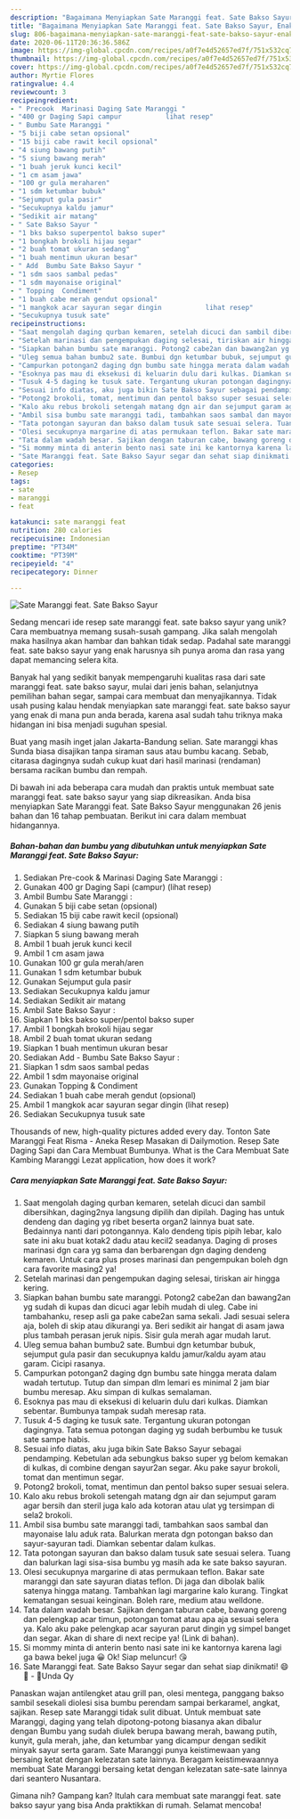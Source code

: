 ```yaml
---
description: "Bagaimana Menyiapkan Sate Maranggi feat. Sate Bakso Sayur, Enak"
title: "Bagaimana Menyiapkan Sate Maranggi feat. Sate Bakso Sayur, Enak"
slug: 806-bagaimana-menyiapkan-sate-maranggi-feat-sate-bakso-sayur-enak
date: 2020-06-11T20:36:36.586Z
image: https://img-global.cpcdn.com/recipes/a0f7e4d52657ed7f/751x532cq70/sate-maranggi-feat-sate-bakso-sayur-foto-resep-utama.jpg
thumbnail: https://img-global.cpcdn.com/recipes/a0f7e4d52657ed7f/751x532cq70/sate-maranggi-feat-sate-bakso-sayur-foto-resep-utama.jpg
cover: https://img-global.cpcdn.com/recipes/a0f7e4d52657ed7f/751x532cq70/sate-maranggi-feat-sate-bakso-sayur-foto-resep-utama.jpg
author: Myrtie Flores
ratingvalue: 4.4
reviewcount: 3
recipeingredient:
- " Precook  Marinasi Daging Sate Maranggi "
- "400 gr Daging Sapi campur           lihat resep"
- " Bumbu Sate Maranggi "
- "5 biji cabe setan opsional"
- "15 biji cabe rawit kecil opsional"
- "4 siung bawang putih"
- "5 siung bawang merah"
- "1 buah jeruk kunci kecil"
- "1 cm asam jawa"
- "100 gr gula meraharen"
- "1 sdm ketumbar bubuk"
- "Sejumput gula pasir"
- "Secukupnya kaldu jamur"
- "Sedikit air matang"
- " Sate Bakso Sayur "
- "1 bks bakso superpentol bakso super"
- "1 bongkah brokoli hijau segar"
- "2 buah tomat ukuran sedang"
- "1 buah mentimun ukuran besar"
- " Add  Bumbu Sate Bakso Sayur "
- "1 sdm saos sambal pedas"
- "1 sdm mayonaise original"
- " Topping  Condiment"
- "1 buah cabe merah gendut opsional"
- "1 mangkok acar sayuran segar dingin           lihat resep"
- "Secukupnya tusuk sate"
recipeinstructions:
- "Saat mengolah daging qurban kemaren, setelah dicuci dan sambil dibersihkan, daging2nya langsung dipilih dan dipilah. Daging has untuk dendeng dan daging yg ribet beserta organ2 lainnya buat sate. Bedainnya nanti dari potongannya. Kalo dendeng tipis pipih lebar, kalo sate ini aku buat kotak2 dadu atau kecil2 seadanya. Daging di proses marinasi dgn cara yg sama dan berbarengan dgn daging dendeng kemaren. Untuk cara plus proses marinasi dan pengempukan boleh dgn cara favorite masing2 ya!"
- "Setelah marinasi dan pengempukan daging selesai, tiriskan air hingga kering."
- "Siapkan bahan bumbu sate maranggi. Potong2 cabe2an dan bawang2an yg sudah di kupas dan dicuci agar lebih mudah di uleg. Cabe ini tambahanku, resep asli ga pake cabe2an sama sekali. Jadi sesuai selera aja, boleh di skip atau dikurangi ya. Beri sedikit air hangat di asam jawa plus tambah perasan jeruk nipis. Sisir gula merah agar mudah larut."
- "Uleg semua bahan bumbu2 sate. Bumbui dgn ketumbar bubuk, sejumput gula pasir dan secukupnya kaldu jamur/kaldu ayam atau garam. Cicipi rasanya."
- "Campurkan potongan2 daging dgn bumbu sate hingga merata dalam wadah tertutup. Tutup dan simpan dlm lemari es minimal 2 jam biar bumbu meresap. Aku simpan di kulkas semalaman."
- "Esoknya pas mau di eksekusi di keluarin dulu dari kulkas. Diamkan sebentar. Bumbunya tampak sudah meresap rata."
- "Tusuk 4-5 daging ke tusuk sate. Tergantung ukuran potongan dagingnya. Tata semua potongan daging yg sudah berbumbu ke tusuk sate sampe habis."
- "Sesuai info diatas, aku juga bikin Sate Bakso Sayur sebagai pendamping. Kebetulan ada sebungkus bakso super yg belom kemakan di kulkas, di combine dengan sayur2an segar. Aku pake sayur brokoli, tomat dan mentimun segar."
- "Potong2 brokoli, tomat, mentimun dan pentol bakso super sesuai selera."
- "Kalo aku rebus brokoli setengah matang dgn air dan sejumput garam agar bersih dan steril juga kalo ada kotoran atau ulat yg tersimpan di sela2 brokoli."
- "Ambil sisa bumbu sate maranggi tadi, tambahkan saos sambal dan mayonaise lalu aduk rata. Balurkan merata dgn potongan bakso dan sayur-sayuran tadi. Diamkan sebentar dalam kulkas."
- "Tata potongan sayuran dan bakso dalam tusuk sate sesuai selera. Tuang dan balurkan lagi sisa-sisa bumbu yg masih ada ke sate bakso sayuran."
- "Olesi secukupnya margarine di atas permukaan teflon. Bakar sate maranggi dan sate sayuran diatas teflon. Di jaga dan dibolak balik satenya hingga matang. Tambahkan lagi margarine kalo kurang. Tingkat kematangan sesuai keinginan. Boleh rare, medium atau welldone."
- "Tata dalam wadah besar. Sajikan dengan taburan cabe, bawang goreng dan pelengkap acar timun, potongan tomat atau apa aja sesuai selera ya. Kalo aku pake pelengkap acar sayuran parut dingin yg simpel banget dan segar. Akan di share di next recipe ya! (Link di bahan)."
- "Si mommy minta di anterin bento nasi sate ini ke kantornya karena lagi ga bawa bekel juga 😀 Ok! Siap meluncur! 😘"
- "Sate Maranggi feat. Sate Bakso Sayur segar dan sehat siap dinikmati! 😄🍢 - 🌻Unda Qy"
categories:
- Resep
tags:
- sate
- maranggi
- feat

katakunci: sate maranggi feat 
nutrition: 280 calories
recipecuisine: Indonesian
preptime: "PT34M"
cooktime: "PT39M"
recipeyield: "4"
recipecategory: Dinner

---
```



![Sate Maranggi feat. Sate Bakso Sayur](https://img-global.cpcdn.com/recipes/a0f7e4d52657ed7f/751x532cq70/sate-maranggi-feat-sate-bakso-sayur-foto-resep-utama.jpg)

Sedang mencari ide resep sate maranggi feat. sate bakso sayur yang unik? Cara membuatnya memang susah-susah gampang. Jika salah mengolah maka hasilnya akan hambar dan bahkan tidak sedap. Padahal sate maranggi feat. sate bakso sayur yang enak harusnya sih punya aroma dan rasa yang dapat memancing selera kita.

Banyak hal yang sedikit banyak mempengaruhi kualitas rasa dari sate maranggi feat. sate bakso sayur, mulai dari jenis bahan, selanjutnya pemilihan bahan segar, sampai cara membuat dan menyajikannya. Tidak usah pusing kalau hendak menyiapkan sate maranggi feat. sate bakso sayur yang enak di mana pun anda berada, karena asal sudah tahu triknya maka hidangan ini bisa menjadi suguhan spesial.

Buat yang masih inget jalan Jakarta-Bandung selian. Sate maranggi khas Sunda biasa disajikan tanpa siraman saus atau bumbu kacang. Sebab, citarasa dagingnya sudah cukup kuat dari hasil marinasi (rendaman) bersama racikan bumbu dan rempah.


Di bawah ini ada beberapa cara mudah dan praktis untuk membuat sate maranggi feat. sate bakso sayur yang siap dikreasikan. Anda bisa menyiapkan Sate Maranggi feat. Sate Bakso Sayur menggunakan 26 jenis bahan dan 16 tahap pembuatan. Berikut ini cara dalam membuat hidangannya.

<!--inarticleads1-->

##### Bahan-bahan dan bumbu yang dibutuhkan untuk menyiapkan Sate Maranggi feat. Sate Bakso Sayur:

1. Sediakan  Pre-cook &amp; Marinasi Daging Sate Maranggi :
1. Gunakan 400 gr Daging Sapi (campur)           (lihat resep)
1. Ambil  Bumbu Sate Maranggi :
1. Gunakan 5 biji cabe setan (opsional)
1. Sediakan 15 biji cabe rawit kecil (opsional)
1. Sediakan 4 siung bawang putih
1. Siapkan 5 siung bawang merah
1. Ambil 1 buah jeruk kunci kecil
1. Ambil 1 cm asam jawa
1. Gunakan 100 gr gula merah/aren
1. Gunakan 1 sdm ketumbar bubuk
1. Gunakan Sejumput gula pasir
1. Sediakan Secukupnya kaldu jamur
1. Sediakan Sedikit air matang
1. Ambil  Sate Bakso Sayur :
1. Siapkan 1 bks bakso super/pentol bakso super
1. Ambil 1 bongkah brokoli hijau segar
1. Ambil 2 buah tomat ukuran sedang
1. Siapkan 1 buah mentimun ukuran besar
1. Sediakan  Add - Bumbu Sate Bakso Sayur :
1. Siapkan 1 sdm saos sambal pedas
1. Ambil 1 sdm mayonaise original
1. Gunakan  Topping &amp; Condiment
1. Sediakan 1 buah cabe merah gendut (opsional)
1. Ambil 1 mangkok acar sayuran segar dingin           (lihat resep)
1. Sediakan Secukupnya tusuk sate


Thousands of new, high-quality pictures added every day. Tonton Sate Maranggi Feat Risma - Aneka Resep Masakan di Dailymotion. Resep Sate Daging Sapi dan Cara Membuat Bumbunya. What is the Cara Membuat Sate Kambing Maranggi Lezat application, how does it work? 

<!--inarticleads2-->

##### Cara menyiapkan Sate Maranggi feat. Sate Bakso Sayur:

1. Saat mengolah daging qurban kemaren, setelah dicuci dan sambil dibersihkan, daging2nya langsung dipilih dan dipilah. Daging has untuk dendeng dan daging yg ribet beserta organ2 lainnya buat sate. Bedainnya nanti dari potongannya. Kalo dendeng tipis pipih lebar, kalo sate ini aku buat kotak2 dadu atau kecil2 seadanya. Daging di proses marinasi dgn cara yg sama dan berbarengan dgn daging dendeng kemaren. Untuk cara plus proses marinasi dan pengempukan boleh dgn cara favorite masing2 ya!
1. Setelah marinasi dan pengempukan daging selesai, tiriskan air hingga kering.
1. Siapkan bahan bumbu sate maranggi. Potong2 cabe2an dan bawang2an yg sudah di kupas dan dicuci agar lebih mudah di uleg. Cabe ini tambahanku, resep asli ga pake cabe2an sama sekali. Jadi sesuai selera aja, boleh di skip atau dikurangi ya. Beri sedikit air hangat di asam jawa plus tambah perasan jeruk nipis. Sisir gula merah agar mudah larut.
1. Uleg semua bahan bumbu2 sate. Bumbui dgn ketumbar bubuk, sejumput gula pasir dan secukupnya kaldu jamur/kaldu ayam atau garam. Cicipi rasanya.
1. Campurkan potongan2 daging dgn bumbu sate hingga merata dalam wadah tertutup. Tutup dan simpan dlm lemari es minimal 2 jam biar bumbu meresap. Aku simpan di kulkas semalaman.
1. Esoknya pas mau di eksekusi di keluarin dulu dari kulkas. Diamkan sebentar. Bumbunya tampak sudah meresap rata.
1. Tusuk 4-5 daging ke tusuk sate. Tergantung ukuran potongan dagingnya. Tata semua potongan daging yg sudah berbumbu ke tusuk sate sampe habis.
1. Sesuai info diatas, aku juga bikin Sate Bakso Sayur sebagai pendamping. Kebetulan ada sebungkus bakso super yg belom kemakan di kulkas, di combine dengan sayur2an segar. Aku pake sayur brokoli, tomat dan mentimun segar.
1. Potong2 brokoli, tomat, mentimun dan pentol bakso super sesuai selera.
1. Kalo aku rebus brokoli setengah matang dgn air dan sejumput garam agar bersih dan steril juga kalo ada kotoran atau ulat yg tersimpan di sela2 brokoli.
1. Ambil sisa bumbu sate maranggi tadi, tambahkan saos sambal dan mayonaise lalu aduk rata. Balurkan merata dgn potongan bakso dan sayur-sayuran tadi. Diamkan sebentar dalam kulkas.
1. Tata potongan sayuran dan bakso dalam tusuk sate sesuai selera. Tuang dan balurkan lagi sisa-sisa bumbu yg masih ada ke sate bakso sayuran.
1. Olesi secukupnya margarine di atas permukaan teflon. Bakar sate maranggi dan sate sayuran diatas teflon. Di jaga dan dibolak balik satenya hingga matang. Tambahkan lagi margarine kalo kurang. Tingkat kematangan sesuai keinginan. Boleh rare, medium atau welldone.
1. Tata dalam wadah besar. Sajikan dengan taburan cabe, bawang goreng dan pelengkap acar timun, potongan tomat atau apa aja sesuai selera ya. Kalo aku pake pelengkap acar sayuran parut dingin yg simpel banget dan segar. Akan di share di next recipe ya! (Link di bahan).
1. Si mommy minta di anterin bento nasi sate ini ke kantornya karena lagi ga bawa bekel juga 😀 Ok! Siap meluncur! 😘
1. Sate Maranggi feat. Sate Bakso Sayur segar dan sehat siap dinikmati! 😄🍢 - 🌻Unda Qy


Panaskan wajan antilengket atau grill pan, olesi mentega, panggang bakso sambil sesekali diolesi sisa bumbu perendam sampai berkaramel, angkat, sajikan. Resep sate Maranggi tidak sulit dibuat. Untuk membuat sate Maranggi, daging yang telah dipotong-potong biasanya akan dibalur dengan Bumbu yang sudah diulek berupa bawang merah, bawang putih, kunyit, gula merah, jahe, dan ketumbar yang dicampur dengan sedikit minyak sayur serta garam. Sate Maranggi punya keistimewaan yang bersaing ketat dengan kelezatan sate lainnya. Beragam keistimewaannya membuat Sate Maranggi bersaing ketat dengan kelezatan sate-sate lainnya dari seantero Nusantara. 

Gimana nih? Gampang kan? Itulah cara membuat sate maranggi feat. sate bakso sayur yang bisa Anda praktikkan di rumah. Selamat mencoba!
